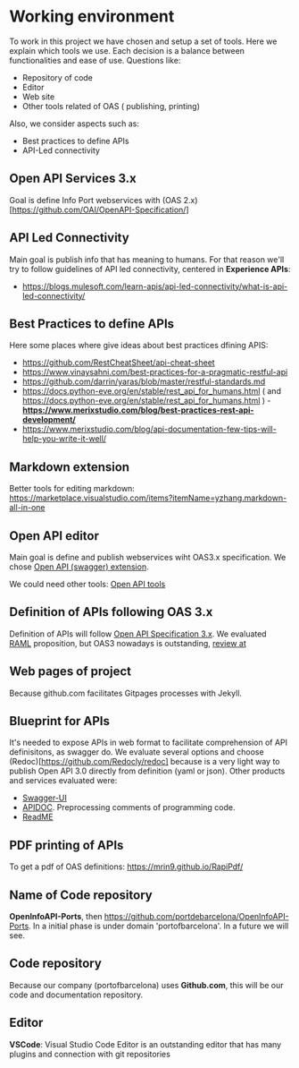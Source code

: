 # Working environment
To work in this project we have chosen and setup a set of tools. Here we explain which tools we use. Each decision is a balance between functionalities and ease of use. Questions like:
- Repository of code
- Editor
- Web site
- Other tools related of OAS ( publishing, printing)

Also, we consider aspects such as:
- Best practices to define APIs
- API-Led connectivity

## Open API Services 3.x
Goal is define Info Port webservices with (OAS 2.x)[https://github.com/OAI/OpenAPI-Specification/]

## API Led Connectivity
Main goal is publish info that has meaning to humans. For that reason we'll try to follow guidelines of API led connectivity, centered in **Experience APIs**:
- https://blogs.mulesoft.com/learn-apis/api-led-connectivity/what-is-api-led-connectivity/

## Best Practices to define APIs
Here some places where give ideas about best practices dfining APIS:
- https://github.com/RestCheatSheet/api-cheat-sheet
- https://www.vinaysahni.com/best-practices-for-a-pragmatic-restful-api
- https://github.com/darrin/yaras/blob/master/restful-standards.md
- https://docs.python-eve.org/en/stable/rest_api_for_humans.html ( and https://docs.python-eve.org/en/stable/rest_api_for_humans.html )
-**https://www.merixstudio.com/blog/best-practices-rest-api-development/**
- https://www.merixstudio.com/blog/api-documentation-few-tips-will-help-you-write-it-well/
## Markdown extension
Better tools for editing markdown: https://marketplace.visualstudio.com/items?itemName=yzhang.markdown-all-in-one

## Open API editor
Main goal is define and publish webservices wiht OAS3.x specification. We chose [Open API (swagger) extension](https://marketplace.visualstudio.com/items?itemName=42Crunch.vscode-openapi).

We could need other tools: [Open API tools](https://openapi.tools/)

## Definition of APIs following OAS 3.x
Definition of APIs will follow [Open API Specification 3.x](https://github.com/OAI/OpenAPI-Specification). We evaluated [RAML](https://raml.org/) proposition, but OAS3 nowadays is outstanding, [review at](https://nordicapis.com/oas-vs-raml-whats-the-difference/)

## Web pages of project
Because github.com facilitates Gitpages processes with Jekyll.

## Blueprint for APIs
It's needed to expose APIs in web format to facilitate comprehension of API definisitons, as swagger do. We evaluate several options and choose
(Redoc)[https://github.com/Redocly/redoc] because is a very light way to publish Open API 3.0 directly from definition (yaml or json). Other products and services evaluated were:
- [Swagger-UI](https://swagger.io/tools/swagger-ui/)
- [APIDOC](https://apidocjs.com/). Preprocessing comments of programming code.
- [ReadME](https://readme.com/documentation)
  
## PDF printing of APIs
To get a pdf of OAS definitions: https://mrin9.github.io/RapiPdf/
## Name of Code repository
**OpenInfoAPI-Ports**, then https://github.com/portdebarcelona/OpenInfoAPI-Ports. In a initial phase is under domain 'portofbarcelona'. In a future we will see.

## Code repository
Because our company (portofbarcelona) uses **Github.com**, this will be our code and documentation repository.

## Editor
**VSCode**: Visual Studio Code Editor is an outstanding editor that has many plugins and connection with git repositories
